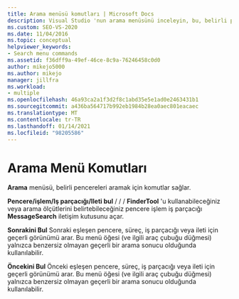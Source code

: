 ```yaml
---
title: Arama menüsü komutları | Microsoft Docs
description: Visual Studio 'nun arama menüsünü inceleyin, bu, belirli pencereleri aramak için komutlar içerir. Pencereyi bul/Işle/Iş parçacığı/Ileti, Sonrakini Bul ve Öncekini Bul ' u kullanın.
ms.custom: SEO-VS-2020
ms.date: 11/04/2016
ms.topic: conceptual
helpviewer_keywords:
- Search menu commands
ms.assetid: f36dff9a-49ef-46ce-8c9a-76246458c0d0
author: mikejo5000
ms.author: mikejo
manager: jillfra
ms.workload:
- multiple
ms.openlocfilehash: 46a93ca2a1f3d2f8c1abd35e5e1ad0e2463431b1
ms.sourcegitcommit: a436ba564717b992eb1984b28ea0aec801eacaec
ms.translationtype: MT
ms.contentlocale: tr-TR
ms.lasthandoff: 01/14/2021
ms.locfileid: "98205586"
---
```

# <a name="search-menu-commands"></a>Arama Menü Komutları
**Arama** menüsü, belirli pencereleri aramak için komutlar sağlar.

 **Pencere/işlem/Iş parçacığı/Ileti bul**  /  /  / **FinderTool** 'u kullanabileceğiniz veya arama ölçütlerini belirtebileceğiniz pencere işlem iş parçacığı **MessageSearch** iletişim kutusunu açar.

 **Sonrakini Bul** Sonraki eşleşen pencere, süreç, iş parçacığı veya ileti için geçerli görünümü arar. Bu menü öğesi (ve ilgili araç çubuğu düğmesi) yalnızca benzersiz olmayan geçerli bir arama sonucu olduğunda kullanılabilir.

 **Öncekini Bul** Önceki eşleşen pencere, süreç, iş parçacığı veya ileti için geçerli görünümü arar. Bu menü öğesi (ve ilgili araç çubuğu düğmesi) yalnızca benzersiz olmayan geçerli bir arama sonucu olduğunda kullanılabilir.